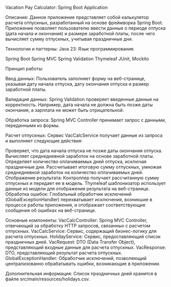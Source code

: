 Vacation Pay Calculator: Spring Boot Application

Описание:
Данное приложение представляет собой калькулятор расчета отпускных, разработанный на основе фреймворка Spring Boot. 
Приложение позволяет пользователю ввести данные о периоде отпуска (дата начала и окончания) и размере заработной платы, после чего вычисляет сумму отпускных, учитывая праздничные дни.


Технологии и паттерны:
Java 23: Язык программирования.

Spring Boot
Spring MVC
Spring Validation
Thymeleaf
JUnit, Mockito

Принцип работы:

Ввод данных: Пользователь заполняет форму на веб-странице, указывая дату начала отпуска, дату окончания отпуска и размер заработной платы.

Валидация данных: Spring Validation проверяет введенные данные на корректность. Например, дата начала не должна быть позже даты окончания, а зарплата не может быть отрицательной.

Обработка запроса: Spring MVC Controller принимает запрос с данными, переданными из формы.

Расчет отпускных: Сервис VacCalcService получает данные из запроса и выполняет следующие действия:

Проверяет, что дата начала отпуска не позже даты окончания отпуска.
Вычисляет среднедневной заработок на основе заработной платы.
Определяет количество оплачиваемых дней отпуска, исключая праздничные дни.
Рассчитывает итоговую сумму отпускных, умножая среднедневной заработок на количество оплачиваемых дней.
Отображение результата: Контроллер получает рассчитанную сумму отпускных и передает ее в модель. 
Thymeleaf шаблонизатор использует данные из модели для отображения результата на веб-странице.
Обработка ошибок: Глобальный обработчик исключений (GlobalExceptionHandler) перехватывает исключения,
возникшие в процессе работы приложения, и отображает соответствующие сообщения об ошибках на веб-странице.


Основные компоненты:
VacCalcController: Spring MVC Controller, отвечающий за обработку HTTP запросов, связанных с расчетом отпускных.
VacCalcService: Сервис, содержащий бизнес-логику для расчета отпускных.
HolidayService: Сервис, предоставляющий список праздничных дней.
VacRequest: DTO (Data Transfer Object), представляющий входные данные для расчета отпускных.
VacResponse: DTO, представляющий результат расчета отпускных.
GlobalExceptionHandler: Обработчик исключений, позволяющий централизованно обрабатывать ошибки, возникающие в приложении.

Дополнительная информация:
Список праздничных дней хранится в файле src/main/resources/holidays.csv.

